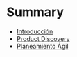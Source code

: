 # Summary

* [Introducción](README.md)
* [Product Discovery](chapter1.md)
* [Planeamiento Ágil](planeamiento-agil.md)

